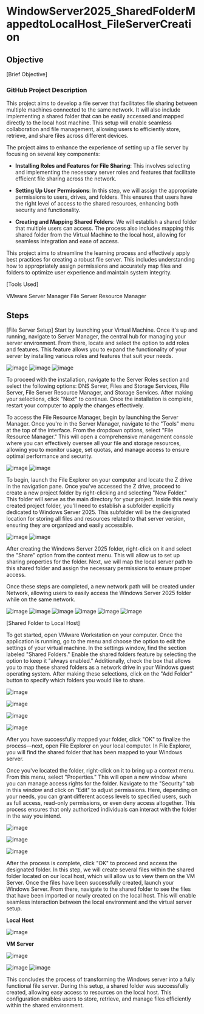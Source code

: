 # WindowServer2025_SharedFolderMappedtoLocalHost_FileServerCreation

## Objective
[Brief Objective]

### GitHub Project Description

This project aims to develop a file server that facilitates file sharing between multiple machines connected to the same network. It will also include implementing a shared folder that can be easily accessed and mapped directly to the local host machine. This setup will enable seamless collaboration and file management, allowing users to efficiently store, retrieve, and share files across different devices.

The project aims to enhance the experience of setting up a file server by focusing on several key components:

- **Installing Roles and Features for File Sharing**: This involves selecting and implementing the necessary server roles and features that facilitate efficient file sharing across the network. 

- **Setting Up User Permissions**: In this step, we will assign the appropriate permissions to users, drives, and folders. This ensures that users have the right level of access to the shared resources, enhancing both security and functionality.

- **Creating and Mapping Shared Folders**: We will establish a shared folder that multiple users can access. The process also includes mapping this shared folder from the Virtual Machine to the local host, allowing for seamless integration and ease of access.

This project aims to streamline the learning process and effectively apply best practices for creating a robust file server. This includes understanding how to appropriately assign permissions and accurately map files and folders to optimize user experience and maintain system integrity.

[Tools Used]

VMware
Server Manager 
File Server Resource Manager
## Steps

[File Server Setup]
Start by launching your Virtual Machine. Once it's up and running, navigate to Server Manager, the central hub for managing your server environment. From there, locate and select the option to add roles and features. This feature allows you to expand the functionality of your server by installing various roles and features that suit your needs.

 ![image](https://github.com/user-attachments/assets/0b3494ce-f91c-4983-aa38-2cc363541426)
![image](https://github.com/user-attachments/assets/001e412f-49cb-4b19-af24-2d522f836df0)
![image](https://github.com/user-attachments/assets/01fe7490-c4e3-4586-b26d-8ef5f31202c3)

 
 

To proceed with the installation, navigate to the Server Roles section and select the following options: DNS Server, Files and Storage Services, File Server, File Server Resource Manager, and Storage Services. After making your selections, click "Next" to continue. Once the installation is complete, restart your computer to apply the changes effectively.

 
 

To access the File Resource Manager, begin by launching the Server Manager. Once you're in the Server Manager, navigate to the "Tools" menu at the top of the interface. From the dropdown options, select "File Resource Manager." This will open a comprehensive management console where you can effectively oversee all your file and storage resources, allowing you to monitor usage, set quotas, and manage access to ensure optimal performance and security.
 
 ![image](https://github.com/user-attachments/assets/1e05ab09-1d26-4a7b-9a61-740ba5aa0975)
![image](https://github.com/user-attachments/assets/29e17e24-2c55-431a-b993-20fe22a604c5)


To begin, launch the File Explorer on your computer and locate the Z drive in the navigation pane. Once you've accessed the Z drive, proceed to create a new project folder by right-clicking and selecting "New Folder." This folder will serve as the main directory for your project. Inside this newly created project folder, you'll need to establish a subfolder explicitly dedicated to Windows Server 2025. This subfolder will be the designated location for storing all files and resources related to that server version, ensuring they are organized and easily accessible.

![image](https://github.com/user-attachments/assets/36b581b7-a60a-46d0-94e1-5f67b47f39be)
![image](https://github.com/user-attachments/assets/009c96f6-9fc9-438e-bcbe-73eaecea68eb)


After creating the Windows Server 2025 folder, right-click on it and select the "Share" option from the context menu. This will allow us to set up sharing properties for the folder. Next, we will map the local server path to this shared folder and assign the necessary permissions to ensure proper access.

Once these steps are completed, a new network path will be created under Network, allowing users to easily access the Windows Server 2025 folder while on the same network.

 ![image](https://github.com/user-attachments/assets/7d5873cf-957e-4021-909e-ea4d66338361)
![image](https://github.com/user-attachments/assets/0f625125-1dba-4f98-844c-fa3edb7ccf4f)
![image](https://github.com/user-attachments/assets/ff380b71-0f5f-4d21-b387-756727aee700)
![image](https://github.com/user-attachments/assets/31fccad7-7af4-4841-8c1e-01584876a232)
![image](https://github.com/user-attachments/assets/a6150d0a-0124-4551-9c6f-53fd7d2cd938)
![image](https://github.com/user-attachments/assets/9efdc697-c910-4594-bd87-c21a5cd04fd3)



 
 

 
 
 



[Shared Folder to Local Host]

To get started, open VMware Workstation on your computer. Once the application is running, go to the menu and choose the option to edit the settings of your virtual machine. In the settings window, find the section labeled "Shared Folders." Enable the shared folders feature by selecting the option to keep it "always enabled." Additionally, check the box that allows you to map these shared folders as a network drive in your Windows guest operating system. After making these selections, click on the "Add Folder" button to specify which folders you would like to share.

 

 ![image](https://github.com/user-attachments/assets/bb689e4c-e044-4d7a-b357-99faaec247cb)

![image](https://github.com/user-attachments/assets/e40ba9c1-b78e-465e-bcd2-9a15fd657244)

![image](https://github.com/user-attachments/assets/a9d55da8-fa46-4c47-8b0f-73a02f4b64a5)

![image](https://github.com/user-attachments/assets/6a601e55-05e5-46a4-9c1a-3ee81361a1a6)



 

 

After you have successfully mapped your folder, click "OK" to finalize the process—next, open File Explorer on your local computer. In File Explorer, you will find the shared folder that has been mapped to your Windows server. 

Once you've located the folder, right-click on it to bring up a context menu. From this menu, select "Properties." This will open a new window where you can manage access rights for the folder. Navigate to the "Security" tab in this window and click on "Edit" to adjust permissions. Here, depending on your needs, you can grant different access levels to specified users, such as full access, read-only permissions, or even deny access altogether. This process ensures that only authorized individuals can interact with the folder in the way you intend.
 
 ![image](https://github.com/user-attachments/assets/5eb7f287-0b21-4042-af03-14b24152a7c4)

![image](https://github.com/user-attachments/assets/127553d7-3108-4f41-83ae-4e36e2070dcd)

![image](https://github.com/user-attachments/assets/1e5ad049-118a-47c8-a522-d50e74d1da37)
 

After the process is complete, click "OK" to proceed and access the designated folder. In this step, we will create several files within the shared folder located on our local host, which will allow us to view them on the VM Server. Once the files have been successfully created, launch your Windows Server. From there, navigate to the shared folder to see the files that have been imported or newly created on the local host. This will enable seamless interaction between the local environment and the virtual server setup.

**Local Host**

 ![image](https://github.com/user-attachments/assets/f9f057c1-0ab8-4cf5-83f2-d27333f8f554)



**VM Server**
 
 ![image](https://github.com/user-attachments/assets/087c7a27-f742-4081-add4-abe6a4883cf3)

 ![image](https://github.com/user-attachments/assets/0c34b4ab-f460-4cec-b874-aacb125a6032)
![image](https://github.com/user-attachments/assets/312732a2-5ccd-4eba-a28c-67340eaea604)


This concludes the process of transforming the Windows server into a fully functional file server. During this setup, a shared folder was successfully created, allowing easy access to resources on the local host. This configuration enables users to store, retrieve, and manage files efficiently within the shared environment. 
